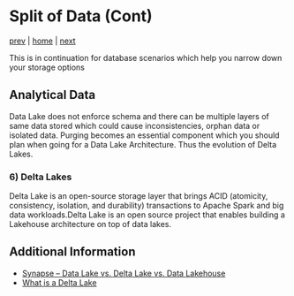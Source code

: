 # Split of Data (Cont)

[prev](./splitofdata2.md.md) | [home](./introduction.md)  | [next]()

This is in continuation for database scenarios which help you narrow down your storage options

## Analytical Data

Data Lake does not enforce schema and there can be multiple layers of same data stored which could cause inconsistencies, orphan data or isolated data. Purging becomes an essential component which you should plan when going for a Data Lake Architecture. Thus the evolution of Delta Lakes. 

### 6) Delta Lakes

Delta Lake is an open-source storage layer that brings ACID (atomicity, consistency, isolation, and durability) transactions to Apache Spark and big data workloads.Delta Lake is an open source project that enables building a Lakehouse architecture on top of data lakes.

## Additional Information

* [Synapse – Data Lake vs. Delta Lake vs. Data Lakehouse](https://techcommunity.microsoft.com/t5/azure-synapse-analytics-blog/synapse-data-lake-vs-delta-lake-vs-data-lakehouse/ba-p/3673653)
* [What is a Delta Lake](https://learn.microsoft.com/azure/synapse-analytics/spark/apache-spark-what-is-delta-lake)
